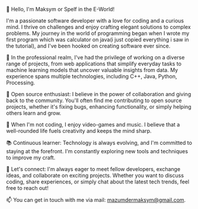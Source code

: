 👋 Hello, I'm Maksym or Spelf in the E-World!

I'm a passionate software developer with a love for coding and a curious mind. I thrive on challenges and enjoy crafting elegant solutions to complex problems. My journey in the world of programming began when I wrote my first program which was calculator on java(i just copied everything i saw in the tutorial), and I've been hooked on creating software ever since.

💼 In the professional realm, I've had the privilege of working on a diverse range of projects, from web applications that simplify everyday tasks to machine learning models that uncover valuable insights from data. My experience spans multiple technologies, including C++, Java, Python, Processing.

🌟 Open source enthusiast: I believe in the power of collaboration and giving back to the community. You'll often find me contributing to open source projects, whether it's fixing bugs, enhancing functionality, or simply helping others learn and grow.

🔧 When I'm not coding, I enjoy video-games and music. I believe that a well-rounded life fuels creativity and keeps the mind sharp.

📚 Continuous learner: Technology is always evolving, and I'm committed to staying at the forefront. I'm constantly exploring new tools and techniques to improve my craft.

🤝 Let's connect: I'm always eager to meet fellow developers, exchange ideas, and collaborate on exciting projects. Whether you want to discuss coding, share experiences, or simply chat about the latest tech trends, feel free to reach out!

📫 You can get in touch with me via mail: mazumdermaksym@gmail.com.
